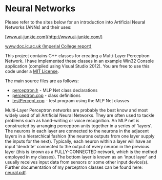 Neural Networks
===============

Please refer to the sites below for an introduction into Artificial Neural Networks (ANNs) and their uses:

[www.ai-junkie.com](http://www.ai-junkie.com/)

[www.doc.ic.ac.uk (Imperial College report)](http://www.doc.ic.ac.uk/%7End/surprise_96/journal/vol4/cs11/report.html)


This project contains C++ classes for creating a Multi-Layer Perceptron Network. I have implemented these classes in an example Win32 Console application (compiled using Visual Studio 2012). You are free to use this code under a [MIT License](LICENSE).

The main source files are as follows:

 * [perceptron.h](perceptron.h) - MLP Net class declarations
 * [perceptron.cpp](perceptron.cpp) - class definitions
 * [testPercept.cpp](testPercept.cpp) - test program using the MLP Net classes
 
Multi-Layer Perceptron networks are probably the best know and most widely used of all Artificial Neural Networks. They are often used to tackle problems such as hand-writing or voice recognition. An MLP net is constructed by arranging perceptron units together in a series of 'layers'. The neurons in each layer are connected to the neurons in the adjacent layers in a hierarchical fashion (the neurons outputs from one layer supply the inputs for the next). Typically, each neuron within a layer will have an input 'dendrite' connected to the output of every neuron in the previous layer (this is known as a FULLY-CONNECTED network, which is the method employed in my classes). The bottom layer is known as an 'input layer' and usually receives input data from sensors or some other input device(s). Further documentation of my perceptron classes can be found here: [neural.pdf](neural.pdf).
